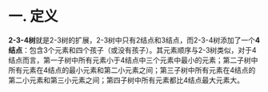 # 一. 定义

**2-3-4树**就是2-3树的扩展，2-3树中只有2结点和3结点，而2-3-4树添加了一个**4结点**：包含3个元素和四个孩子（或没有孩子）。其元素顺序与2-3树类似，对于4结点而言，第一子树中所有元素小于4结点中三个元素中最小的元素；第二子树中所有元素在4结点的最小元素和第二小元素之间；第三子树中所有元素在4结点的第二小元素和第三小元素之间；第四子树中所有元素都比4结点最大元素大。
